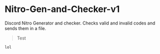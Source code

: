 # Nitro-Gen-and-Checker-v1
Discord Nitro Generator and checker. Checks valid and invalid codes and sends them in a file.

>Test

```
lol
```
